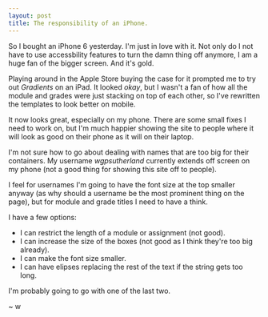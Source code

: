 ```yaml
---
layout: post
title: The responsibility of an iPhone.
---
```


So I bought an iPhone 6 yesterday.
I'm just in love with it.
Not only do I not have to use accessbility features to turn the damn thing off anymore, I am a huge fan of the bigger screen.
And it's gold.

Playing around in the Apple Store buying the case for it prompted me to try out *Gradients* on an iPad.
It looked *okay*, but I wasn't a fan of how all the module and grades were just stacking on top of each other, so I've rewritten the templates to look better on mobile.

It now looks great, especially on my phone.
There are some small fixes I need to work on, but I'm much happier showing the site to people where it will look as good on their phone as it will on their laptop.

I'm not sure how to go about dealing with names that are too big for their containers.
My username *wgpsutherland* currently extends off screen on my phone (not a good thing for showing this site off to people).

I feel for usernames I'm going to have the font size at the top smaller anyway (as why should a username be the most prominent thing on the page), but for module and grade titles I need to have a think.

I have a few options:

* I can restrict the length of a module or assignment (not good).
* I can increase the size of the boxes (not good as I think they're too big already).
* I can make the font size smaller. 
* I can have elipses replacing the rest of the text if the string gets too long.

I'm probably going to go with one of the last two.

~ w
